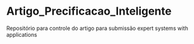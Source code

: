 # Artigo_Precificacao_Inteligente

Repositório para controle do artigo para submissão expert systems with applications
